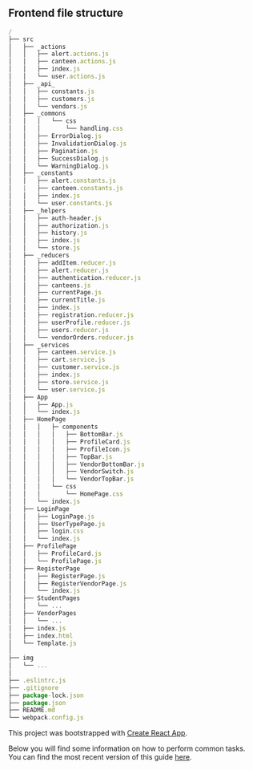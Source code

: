 ## Frontend file structure

```Javascript
/
├── src
│   ├── _actions
│   │   ├── alert.actions.js
│   │   ├── canteen.actions.js
│   │   ├── index.js
│   │   └── user.actions.js
│   ├── _api_
│   │   ├── constants.js
│   │   ├── customers.js
│   │   └── vendors.js
│   ├── _commons
│   │   │   └── css
│   │   │       └── handling.css
│   │   ├── ErrorDialog.js
│   │   ├── InvalidationDialog.js
│   │   ├── Pagination.js
│   │   ├── SuccessDialog.js
│   │   └── WarningDialog.js
│   ├── _constants
│   │   ├── alert.constants.js
│   |   ├──	canteen.constants.js
│   │   ├── index.js
│   │   └── user.constants.js
│   ├── _helpers
│   │   ├── auth-header.js
│   │   ├── authorization.js
│   │   ├── history.js
│   │   ├── index.js
│   │   └── store.js
│   ├── _reducers
│   │   ├── addItem.reducer.js
│   │   ├── alert.reducer.js
│   │   ├── authentication.reducer.js
│   │   ├── canteens.js
│   │   ├── currentPage.js
│   │   ├── currentTitle.js
│   │   ├── index.js
│   │   ├── registration.reducer.js
│   │   ├── userProfile.reducer.js
│   │   ├── users.reducer.js
│   │   └── vendorOrders.reducer.js
│   ├── _services
│   │   ├── canteen.service.js
│   │   ├── cart.service.js
│   │   ├── customer.service.js
│   │   ├── index.js
│   │   ├── store.service.js
│   │   └── user.service.js
│   ├── App
│   │   ├── App.js
│   │   └── index.js
│   ├── HomePage
│   │   │   ├─ components
│   │   │   │   ├── BottomBar.js
│   │   │   │   ├── ProfileCard.js
│   │   │   │   ├── ProfileIcon.js
│   │   │   │   ├── TopBar.js
│   │   │   │   ├── VendorBottomBar.js
│   │   │   │   ├── VendorSwitch.js
│   │   │   │   └── VendorTopBar.js
│   │   │   └── css
│   │   │       └── HomePage.css
│   │   └── index.js
│   ├── LoginPage
│   │   ├── LoginPage.js
│   │   ├── UserTypePage.js
│   │   ├── login.css
│   │   └── index.js
│   ├── ProfilePage
│   │   ├── ProfileCard.js
│   │   └── ProfilePage.js
│   ├── RegisterPage
│   │   ├── RegisterPage.js
│   │   ├── RegisterVendorPage.js
│   │   └── index.js
│   ├── StudentPages
│   │   └── ...
│   ├── VendorPages
│   │   └── ...
│   ├── index.js
│   ├── index.html
│   └── Template.js
│
├── img
│   └── ...
│
├── .eslintrc.js
├── .gitignore
├── package-lock.json
├── package.json
├── README.md
└── webpack.config.js
```

This project was bootstrapped with [Create React App](https://github.com/facebookincubator/create-react-app).

Below you will find some information on how to perform common tasks.<br>
You can find the most recent version of this guide [here](https://github.com/facebookincubator/create-react-app/blob/master/packages/react-scripts/template/README.md).
